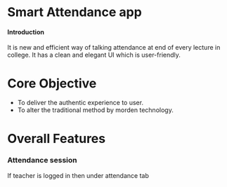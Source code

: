 # Smart Attendance app
#### Introduction
It is new and efficient way of talking attendance at end of every lecture in college.
It has a clean and elegant UI which is user-friendly.
# Core Objective
- To deliver the authentic experience to user.
- To alter the traditional method by morden technology.

# Overall Features
### Attendance session 
If teacher is logged in then under attendance tab
